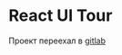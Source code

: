 # React UI Tour

Проект переехал в [gitlab](https://git.skbkontur.ru/ke/keweb.front.components/-/tree/master/packages/reactUiTour)
